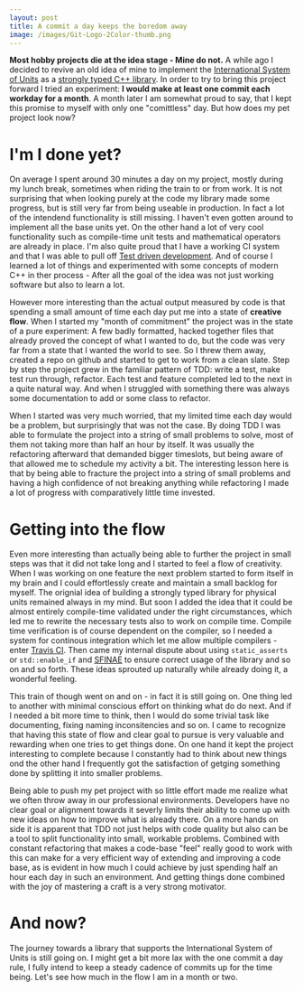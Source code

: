 ```yaml
---
layout: post
title: A commit a day keeps the boredom away
image: /images/Git-Logo-2Color-thumb.png
---
```


**Most hobby projects die at the idea stage - Mine do not.** A while ago I decided to revive an old idea of mine to implement the [International System of Units](https://en.wikipedia.org/wiki/International_System_of_Units) as a [strongly typed C++ library](https://github.com/bernedom/SI). In order to try to bring this project forward I tried an experiment: **I would make at least one commit each workday for a month**. A month later I am somewhat proud to say, that I kept this promise to myself with only one "comittless" day. But how does my pet project look now? 

# I'm I done yet?

On average I spent around 30 minutes a day on my project, mostly during my lunch break, sometimes when riding the train to or from work. It is not surprising that when looking purely at the code my library made some progress, but is still very far from being useable in production. In fact a lot of the intendend functionality is still missing. I haven't even gotten around to implement all the base units yet. On the other hand a lot of very cool functionality such as compile-time unit tests and mathematical operators are already in place. I'm also quite proud that I have a working CI system and that I was able to pull off  [Test driven development](https://en.wikipedia.org/wiki/Test-driven_development). And of course I learned a lot of things and experimented with some concepts of modern C++ in ther process - After all the goal of the idea was not just working software but also to learn a lot. 

However more interesting than the actual output measured by code is that spending a small amount of time each day put me into a state of **creative flow**. When I started my "month of commitment" the project was in the state of a pure experiment: A few badly formatted, hacked together files that already proved the concept of what I wanted to do, but the code was very far from a state that I wanted the world to see. So I threw them away,  created a repo on github and started to get to work from a clean slate. Step by step the project grew in the familiar pattern of TDD: write a test, make test run through, refactor. Each test and feature completed led to the next in a quite natural way. And when I struggled with something there was always some documentation to add or some class to refactor. 

When I started was very much worried, that my limited time each day would be a problem, but surprisingly that was not the case. By doing TDD I was able to formulate the project into a string of small problems to solve, most of them not taking more than half an hour by itself. It was usually the refactoring afterward that demanded bigger timeslots, but being aware of that allowed me to schedule my activity a bit. The interesting lesson here is that by being able to fracture the project into a string of small problems and having a high confidence of not breaking anything while refactoring I made a lot of progress with comparatively little time invested. 

# Getting into the flow

Even more interesting than actually being able to further the project in small steps was that it did not take long and I started to feel a flow of creativity. When I was working on one feature the next problem started to form itself in my brain and I could effortlessly create and maintain a small backlog for myself. The orignial idea of building a strongly typed library for physical units remained always in my mind. But soon I added the idea that it could be almost entirely compile-time validated under the right circumstances, which led me to rewrite the necessary tests also to work on compile time. Compile time verification is of course dependent on the compiler, so I needed a system for continous integration which let me allow multiple compilers - enter [Travis CI](https://travis-ci.com). Then came my internal dispute about using `static_asserts` or `std::enable_if` and [SFINAE](https://en.cppreference.com/w/cpp/language/sfinae) to ensure correct usage of the library and so on and so forth. These ideas sprouted up naturally while already doing it, a wonderful feeling. 

This train of though went on and on - in fact it is still going on. One thing led to another with minimal conscious effort on thinking what do do next. And if I needed a bit more time to think, then I would do some trivial task like documenting, fixing naming inconsitencies and so on. I came to recognize that having this state of flow and clear goal to pursue is very valuable and rewarding when one tries to get things done. On one hand it kept the project interesting to complete because I constantly had to think about new things ond the other hand I frequently got the satisfaction of getging something done by splitting it into smaller problems. 

Being able to push my pet project with so little effort made me realize what we often throw away in our professional environments. Developers have no clear goal or alignment towards it severly limits their ability to come up with new ideas on how to improve what is already there. On a more hands on side it is apparent that  TDD not just helps with code quality but also can be a tool to split functionality into small, workable problems. Combined with constant refactoring that makes a code-base "feel" really good to work with this can make for a very efficient way of extending and improving a code base, as is evident in how much I could achieve by just spending half an hour each day in such an environment. And getting things done combined with the joy of mastering a craft is a very strong motivator. 

# And now? 

The journey towards a library that supports the International System of Units is still going on. I might get a bit more lax with the one commit a day rule, I fully intend to keep a steady cadence of commits up for the time being. Let's see how much in the flow I am in a month or two. 

